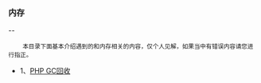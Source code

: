 ### 内存
--

		本目录下面基本介绍遇到的和内存相关的内容，仅个人见解，如果当中有错误内容请您进行指正。
		
	
* 1、[PHP GC回收](https://github.com/colinleng/interviewquestions/blob/master/%E5%86%85%E5%AD%98/gc.md)